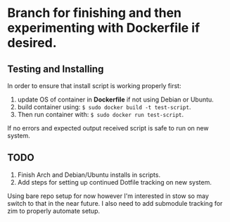 # Branch for finishing and then experimenting with Dockerfile if desired.

## Testing and Installing

In order to ensure that install script is working properly first:

1. update OS of container in **Dockerfile** if not using Debian or Ubuntu.
2. build container using:
   `$ sudo docker build -t test-script`.
3. Then run container with:
   `$ sudo docker run test-script`.

If no errors and expected output received script is safe to run on new system.

## TODO

1. Finish Arch and Debian/Ubuntu installs in scripts.
2. Add steps for setting up continued Dotfile tracking on new system.

Using bare repo setup for now however I'm interested in stow so may
switch to that in the near future. I also need to add submodule
tracking for zim to properly automate setup.
